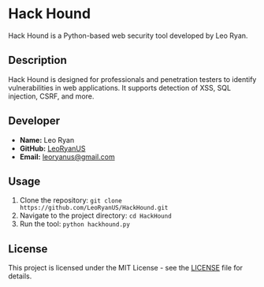 # Hack Hound

Hack Hound is a Python-based web security tool developed by Leo Ryan.

## Description

Hack Hound is designed for professionals and penetration testers to identify vulnerabilities in web applications. It supports detection of XSS, SQL injection, CSRF, and more.

## Developer

- **Name:** Leo Ryan
- **GitHub:** [LeoRyanUS](https://github.com/LeoRyanUS)
- **Email:** leoryanus@gmail.com

## Usage

1. Clone the repository: `git clone https://github.com/LeoRyanUS/HackHound.git`
2. Navigate to the project directory: `cd HackHound`
3. Run the tool: `python hackhound.py`

## License

This project is licensed under the MIT License - see the [LICENSE](LICENSE) file for details.
